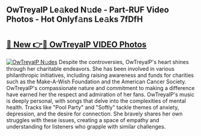## OwTreyalP Le𝚊ked N𝚞de - Part-RUF Video Photos - Hot Onlyf𝚊ns Le𝚊ks 7fDfH

# <h2><a href="http://ab20852.deff.icu/?id=OwTreyalP">🔗 New 👉🔴 OwTreyalP VIDEO Photos</a></h2>

[![OwTreyalP N𝚞des](https://i.imgur.com/rIISA9y.gif)](http://ab20852.deff.icu/?id=OwTreyalP)
Despite the controversies, OwTreyalP's heart shines through her charitable endeavors. She has been involved in various philanthropic initiatives, including raising awareness and funds for charities such as the Make-A-Wish Foundation and the American Cancer Society. OwTreyalP's compassionate nature and commitment to making a difference have earned her the respect and admiration of her fans. OwTreyalP's music is deeply personal, with songs that delve into the complexities of mental health. Tracks like "Pool Party" and "Softly" tackle themes of anxiety, depression, and the desire for connection. She bravely shares her own struggles with these issues, creating a space of empathy and understanding for listeners who grapple with similar challenges.
